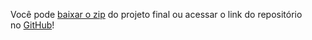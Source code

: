 Você pode [baixar o zip](https://github.com/alura-cursos/2495_node_testes/archive/refs/heads/aula-5.zip) do projeto final ou acessar o link do repositório no [GitHub](https://github.com/alura-cursos/2495_node_testes/tree/aula-5)!